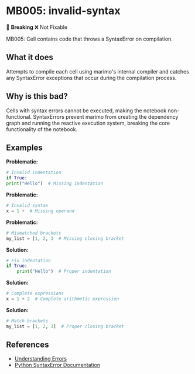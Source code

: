 # MB005: invalid-syntax

🚨 **Breaking** ❌ Not Fixable

MB005: Cell contains code that throws a SyntaxError on compilation.

## What it does

Attempts to compile each cell using marimo's internal compiler and catches any
SyntaxError exceptions that occur during the compilation process.

## Why is this bad?

Cells with syntax errors cannot be executed, making the notebook non-functional.
SyntaxErrors prevent marimo from creating the dependency graph and running the
reactive execution system, breaking the core functionality of the notebook.

## Examples

**Problematic:**
```python
# Invalid indentation
if True:
print("Hello")  # Missing indentation
```

**Problematic:**
```python
# Invalid syntax
x = 1 +  # Missing operand
```

**Problematic:**
```python
# Mismatched brackets
my_list = [1, 2, 3  # Missing closing bracket
```

**Solution:**
```python
# Fix indentation
if True:
    print("Hello")  # Proper indentation
```

**Solution:**
```python
# Complete expressions
x = 1 + 2  # Complete arithmetic expression
```

**Solution:**
```python
# Match brackets
my_list = [1, 2, 3]  # Proper closing bracket
```

## References

- [Understanding Errors](https://docs.marimo.io/guides/understanding_errors/)
- [Python SyntaxError Documentation](https://docs.python.org/3/tutorial/errors.html#syntax-errors)

